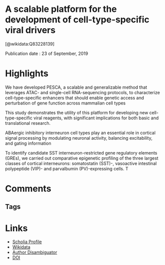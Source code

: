 
A scalable platform for the development of cell-type-specific viral drivers
===========================================================================
  
  [@wikidata:Q83228139]  
  
Publication date : 23 of September, 2019  

# Highlights

 We have developed PESCA, a scalable and generalizable method that leverages ATAC- and single-cell RNA-sequencing protocols, to characterize cell-type-specific enhancers that should enable genetic access and perturbation of gene function across mammalian cell types

 This study demonstrates the utility of this platform for developing new cell-type-specific viral reagents, with significant implications for both basic and translational research.

ABAergic inhibitory interneuron cell types play an essential role in cortical signal processing by modulating neuronal activity, balancing excitability, and gating information


 To identify candidate SST interneuron-restricted gene regulatory elements (GREs), we carried out comparative epigenetic profiling of the three largest classes of cortical interneurons: somatostatin (SST)-, vasoactive intestinal polypeptide (VIP)- and parvalbumin (PV)-expressing cells. T

 
# Comments

## Tags

# Links
  
 * [Scholia Profile](https://scholia.toolforge.org/work/Q83228139)  
 * [Wikidata](https://www.wikidata.org/wiki/Q83228139)  
 * [Author Disambiguator](https://author-disambiguator.toolforge.org/work_item_oauth.php?id=Q83228139&batch_id=&match=1&author_list_id=&doit=Get+author+links+for+work)  
 * [DOI](https://doi.org/10.7554/ELIFE.48089)  
